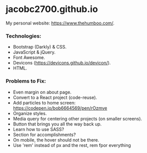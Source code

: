 # jacobc2700.github.io

My personal website: https://www.thehumboo.com/.

### Technologies:

- Bootstrap (Darkly) & CSS.
- JavaScript & jQuery.
- Font Awesome.
- Devicons (https://devicons.github.io/devicon/).
- HTML.

### Problems to Fix:

- Even margin on about page.
- Convert to a React project (code-reuse).
- Add particles to home screen: https://codepen.io/bob6664569/pen/rOzmve
- Organize styles.
- Media query for centering other projects (on smaller screens).
- Button that brings you all the way back up.
- Learn how to use SASS?
- Section for accomplishments?
- On mobile, the hover should not be there.
- Use 'rem' instead of px and the rest, rem fpor everything
